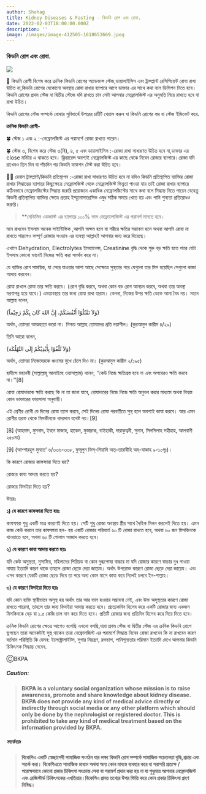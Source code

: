 ```yaml
---
author: Shohag
title: Kidney Diseases & Fasting - কিডনি রোগ এবং রোযা.
date: 2022-02-03T18:00:00.000Z
description: ''
image: /images/image-412505-1618653669.jpeg
---
```


### **কিডনি রোগ এবং রোযা.**

![](/images/images-15.jpeg)

🕋 কিডনি রোগী বিশেষ করে ক্রনিক কিডনি রোগের অ্যাডভান্স স্টেজ,ডায়ালাইসিস এবং ট্রান্সপ্লান্ট রেসিপিয়েন্ট রোযা রাখা উচিত না,কিডনি রোগের যেকোনো অবস্থায় রোযা রাখার ব্যাপারে আগে ডাক্তার এর সাথে কথা বলে ডিসিশন নিতে হবে।কিডনি রোগের প্রথম স্টেজ বা দ্বিতীয় স্টেজে যদি রাখতে চান সেটা আপনার নেফ্রোলজিস্ট এর অনুমতি নিয়ে রাখতে হবে বা রাখা উচিত।

কিডনি রোগের স্টেজ সম্পর্কে বোঝার সুবিধার্থে উপরের চার্টটি খেয়াল করুন যা কিডনি রোগের স্তর বা স্টেজ ইন্ডিকেট করে.

**ক্রনিক কিডনি রোগী-**

🍀 স্টেজ ১ এবং ২ :-নেফ্রোলজিস্ট এর পরামর্শে রোজা রাখতে পারেন।

🍀 স্টেজ ৩, বিশেষ করে স্টেজ ৩(বি), ৪, ৫ এবং ডায়ালাইসিস :-রোজা রাখা সাধারণত উচিত হবে না,ডাক্তার এর close মনিটর এ থাকতে হবে। ক্লিয়ারেন্স অবশ্যই নেফ্রোলজিস্ট এর কাছে থেকে নিবেন রোজার ব্যাপারে।রোজা যদি রাখেনও তিন দিন বা পাঁচদিন পর কিডনি ফাঙ্কশন টেস্ট করা উচিত হবে।

🚩🚩 রেনাল ট্রান্সপ্লান্ট/কিডনি প্রতিস্থাপন :-রোজা রাখা সাধারণত উচিত হবে না যদিও কিডনি প্রতিস্থাপিত ব্যাক্তির রোজা রাখার সিদ্ধান্তের ব্যাপারে কিছুক্ষেত্রে নেফ্রোলজিস্ট থেকে নেফ্রোলজিস্ট ভিন্নতা পাওয়া যায় তাই রোজা রাখার ব্যাপারে কঠিনভাবে নেফ্রোলজিস্টের সিদ্ধান্ত জরুরি প্রয়োজনে একাধিক নেফ্রোলজিস্টের সাথে কথা বলে সিদ্ধান্ত নিতে পারেন যেহেতু কিডনী প্রতিস্থাপিত ব্যাক্তির ক্ষেত্রে প্রত্যহ ইম্মুনোসাপ্রেসিভ ওষুধ সঠিক সময়ে খেতে হয় এবং পানি শুন্যতা প্রতিরোধও জরুরি।

> \*\*মেডিসিন এডজাস্ট এর ব্যাপারে ১০০% ভাগ নেফ্রোলোজিস্ট এর পরামর্শ মানতে হবে।

মনে রাখবেন ইসলাম অনেক সাইন্টিফিক ,আপনি অক্ষম হলে বা শরীরে ক্ষতির সম্ভাবনা হলে অথবা আপনি রোযা না রাখতে পারলেও সম্পূর্ণ রোজার সওয়াব এর ব্যবস্থা আল্লাহই আপনার জন্য করে দিয়েছে।

এখানে Dehydration, Electrolytes ইমব্যালেন্স, Creatinine বৃদ্ধি থেকে শুরু বড় ক্ষতি হতে পারে যেটা ইসলাম কোনো ভাবেই নিজের ক্ষতি করা সমর্থন করে না।

যে ব্যক্তির রোগ সাময়িক, যা সেরে যাওয়ার আশা আছে সেক্ষেত্রে সুস্থতার পরে যেগুলো তার মিস হয়েছিল সেগুলো কাজা আদায় করবেন।

রোযা রাখলে রোযা তার ক্ষতি করবে। (রোগ বৃদ্ধি করবে, অথবা কোন বড় রোগ আনয়ন করবে, অথবা তার অবস্থা মরণাপন্ন হয়ে যাবে।) এমতাবস্থায় তার জন্য রোযা রাখা হারাম। কেননা, নিজের উপর ক্ষতি ডেকে আনা বৈধ নয়। মহান আল্লাহ বলেন,

‎{وَلاَ تَقْتُلُوْا أَنْفُسَكُمْ، إِنَّ اللهَ كَانَ بِكُمْ رَحِيْماً}

অর্থাৎ, তোমরা আত্মহত্যা করো না। নিশ্চয় আল্লাহ তোমাদের প্রতি দয়াশীল। (কুরআনুল কারীম ৪/২৯)

তিনি আরো বলেন,

‎{وَلاَ تُلْقُوْا بِأَيْدِيْكُمْ إِلَى التَّهْلُكَة}

অর্থাৎ, তোমরা নিজেদেরকে ধ্বংসের মুখে ঠেলে দিও না। (কুরআনুল কারীম ২/১৯৫)

হাদীসে মহানবী (সাল্লাল্লাহু আলাইহে ওয়াসাল্লাম) বলেন, ‘‘কেউ নিজে ক্ষতিগ্রস্ত হবে না এবং অপরেরও ক্ষতি করবে না।’’\[8]

রোযা রোযাদারকে ক্ষতি করছে কি না তা জানা যাবে, রোযাদারের নিজে নিজে ক্ষতি অনুভব করার মাধ্যমে অথবা বিশ্বস্ত কোন ডাক্তারের ফায়সালা অনুযায়ী।

এই শ্রেণীর রোগী যে দিনের রোযা ত্যাগ করবে, সেই দিনের রোযা পরবর্তীতে সুস্থ হলে অবশ্যই কাযা করবে। আর এমন রোগীর তরফ থেকে মিসকীনকে খাদ্যদান যথেষ্ট নয়।\[9]

\[8] (আহমাদ, মুসনাদ, ইবনে মাজাহ, হাকেম, মুস্তাদ্রাক, বাইহাকী, দারাকুত্বনী, সুনান, সিলসিলাহ সহীহাহ, আলবানী ২৫০নং)

\[9] (আশ্শারহুল মুমতে’ ৬/৩৩৬-৩৩৮, ফুসূলুন ফিস্-সিয়ামি অত্-তারাবীহি অয্-যাকাহ ৯-১০পৃঃ)।

কি কারণে রোজার কাফফারা দিতে হয়?

রোজার কাযা আদায় করতে হয়?

রোজার ফিদইয়া দিতে হয়?

উত্তরঃ

**১) যে কারণে কাফফারা দিতে হয়ঃ**

কাফফারা শুধু একটি মাত্র কারণেই দিতে হয়। সেটি শুধু রোজা অবস্থায় স্ত্রীর সাথে দৈহিক মিলন করলেই দিতে হয়। এমন কাজ কেউ করলে তার কাফফারা হল- হয় একটি রোজার পরিবর্তে ৬০ টি রোজা রাখতে হবে, অথবা ৬০ জন মিসকিনকে খাওয়াতে হবে, অথবা ৬০ টি গোলাম আজাদ করতে হবে।

**২) যে কারণে কাযা আদায় করতে হয়ঃ**

যদি কেউ অসুস্থতা, মুসাফির, মহিলাদের পিরিয়ড বা কোন দুগ্ধপোষ্য বাচ্চার মা যদি রোজার কারণে বাচ্চার দুধ পাওয়া নাযায় ইত্যাদি কারণ থাকে তাহলে রোজা ছেড়ে দেয়া জায়েয। অর্থাৎ উপরোক্ত কারণে রোজা ছেড়ে দেয়া জায়েয। এবং এসব কারণে যেকটি রোজা ছেড়ে দিবে তা পরে অন্য কোন মাসে কাযা করে নিলেই চলবে ইন-শাল্লাহ।

**৩) যে কারণে ফিদইয়া দিতে হয়ঃ**

যদি কোন ব্যক্তি স্থায়ীভাবে অসুস্থ হয় অর্থাৎ তার আর ভাল হওয়ার সম্ভাবনা নেই, এবং উক্ত অসুস্থতার কারণে রোজা রাখতে পারেনা, তাহলে তার জন্য ফিদইয়া আদায় করতে হবে। প্রত্যেকদিন হিসেব করে একটি রোজার জন্য একজন মিসকিনকে দেড় বা ১.৫ কেজি চাল দান করে দিতে হবে। প্রতিটি রোজার জন্য প্রতিদিন হিসেব করে দিয়ে দিতে হবে।

ক্রনিক কিডনি রোগের ক্ষেত্রে আগেও বলেছি এখনো বলছি,যারা প্রথম স্টেজ বা দ্বিতীয় স্টেজ এর ক্রনিক কিডনি রোগে ভুগছেন তারা অনেকটাই সুস্থ থাকেন তারা নেফ্রোলজিস্ট এর পরামর্শে সিদ্ধান্ত নিবেন রোজা রাখবেন কি না রাখবেন কারণ বর্তমান পরিস্থিতি কি যেমন: ইলেক্ট্রোলাইটস, সুগার নিয়ন্ত্রণ, রক্তচাপ, পানিশূন্যতার পরিমান ইত্যাদি দেখে আপনার কিডনি চিকিৎসক সিদ্ধান্ত নেবেন.

ⒸBKPA

##### **Caution:**

> **BKPA is a voluntary social organization whose mission is to raise awareness, promote and share knowledge about kidney disease. BKPA does not provide any kind of medical advice directly or indirectly through social media or any other platform which should only be done by the nephrologist or registered doctor. This is prohibited to take any kind of medical treatment based on the information provided by BKPA.**

##### **সতর্কতাঃ**

> **বিকেপিএ একটি স্বেচ্ছাসেবী সামাজিক সংগঠন যার লক্ষ্য কিডনি রোগ সম্পর্কে সামাজিক সচেতনতা বৃদ্ধি,প্রচার এবং সতর্ক করা। বিকেপিএতে সামাজিক মাধ্যম অথবা অন্য কোন মাধ্যম ব্যবহার করে বা সরাসরি প্রত্যক্ষ / পরোক্ষভাবে কোনো প্রকার চিকিৎসা সংক্রান্ত সেবা বা পরামর্শ প্রদান করা হয় না যা শুধুমাত্র আপনার নেফ্রোলজিস্ট এবং রেজিস্টার্ড চিকিৎসকের এখতিয়ার।বিকেপিএ প্রদত্ত তথ্যের উপর ভিত্তি করে কোন প্রকার চিকিৎসা গ্রহণ নিষিদ্ধ।**
